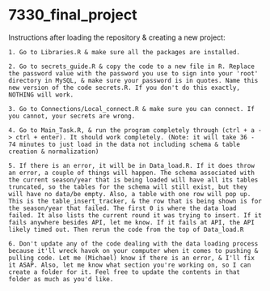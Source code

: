 # 7330_final_project

Instructions after loading the repository & creating a new project:

	1. Go to Libraries.R & make sure all the packages are installed.

	2. Go to secrets_guide.R & copy the code to a new file in R. Replace the password value with the password you use to sign into your 'root' directory in MySQL, & make sure your password is in quotes. Name this new version of the code secrets.R. If you don't do this exactly, NOTHING will work.

	3. Go to Connections/Local_connect.R & make sure you can connect. If you cannot, your secrets are wrong.

	4. Go to Main_Task.R, & run the program completely through (ctrl + a -> ctrl + enter). It should work completely. (Note: it will take 36 - 74 minutes to just load in the data not including schema & table creation & normalization)

	5. If there is an error, it will be in Data_load.R. If it does throw an error, a couple of things will happen. The schema associated with the current season/year that is being loaded will have all its tables truncated, so the tables for the schema will still exist, but they will have no data/be empty. Also, a table with one row will pop up. This is the table_insert_tracker, & the row that is being shown is for the season/year that failed. The first 0 is where the data load failed. It also lists the current round it was trying to insert. If it fails anywhere besides API, let me know. If it fails at API, the API likely timed out. Then rerun the code from the top of Data_load.R

	6. Don't update any of the code dealing with the data loading process because it'll wreck havok on your computer when it comes to pushing & pulling code. Let me (Michael) know if there is an error, & I'll fix it ASAP. Also, let me know what section you're working on, so I can create a folder for it. Feel free to update the contents in that folder as much as you'd like.
